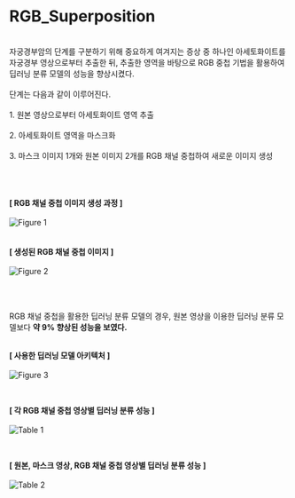 # RGB_Superposition
<br/>
자궁경부암의 단계를 구분하기 위해 중요하게 여겨지는 증상 중 하나인 아세토화이트를 자궁경부 영상으로부터 추출한 뒤, 추출한 영역을 바탕으로 RGB 중첩 기법을 활용하여 딥러닝 분류 모델의 성능을 향상시켰다. <br/>
<br/>
단계는 다음과 같이 이루어진다. <br/>
<br/>
1. 원본 영상으로부터 아세토화이트 영역 추출 <br/><br/>
2. 아세토화이트 영역을 마스크화 <br/><br/>
3. 마스크 이미지 1개와 원본 이미지 2개를 RGB 채널 중첩하여 새로운 이미지 생성 <br/><br/>
<br/><br/>

**[ RGB 채널 중첩 이미지 생성 과정 ]** <br/>
<br/>
![Figure 1](https://github.com/younji524/RGB_Superposition/assets/76142194/b65ee1b7-6c7b-4ecd-bccc-14c155da208a)
<br/><br/><br/>
**[ 생성된 RGB 채널 중첩 이미지 ]**  <br/>
<br/>
![Figure 2](https://github.com/younji524/RGB_Superposition/assets/76142194/b49865fb-6c97-4701-9449-48fc55d6c240)

<br/><br/>

RGB 채널 중첩을 활용한 딥러닝 분류 모델의 경우, 원본 영상을 이용한 딥러닝 분류 모델보다 **약 9% 향상된 성능을 보였다.** <br/><br/>

**[ 사용한 딥러닝 모델 아키텍처 ]**  <br/>
<br/>
![Figure 3](https://github.com/younji524/RGB_Superposition/assets/76142194/7a68abcb-071c-4848-9682-6a7222f25a80)

<br/>

**[ 각 RGB 채널 중첩 영상별 딥러닝 분류 성능 ]**  <br/>
<br/>
![Table 1](https://github.com/younji524/RGB_Superposition/assets/76142194/9ea1f501-e6b1-4601-963d-feb36894e069)

<br/>

**[ 원본, 마스크 영상, RGB 채널 중첩 영상별 딥러닝 분류 성능 ]**  <br/>
<br/>
![Table 2](https://github.com/younji524/RGB_Superposition/assets/76142194/be653597-d333-49eb-a2c3-05c1ce003126)

<br/>

